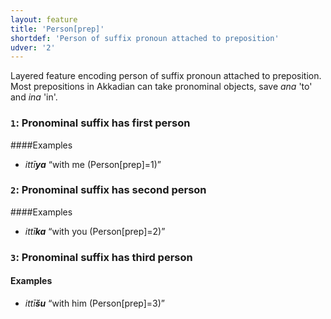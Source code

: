 ```yaml
---
layout: feature
title: 'Person[prep]'
shortdef: 'Person of suffix pronoun attached to preposition'
udver: '2'
---
```


Layered feature encoding person of suffix pronoun attached to preposition. Most prepositions in Akkadian can take pronominal objects, save _ana_ 'to' and _ina_ 'in'. 

### <a name="1">`1`</a>: Pronominal suffix has first person
####Examples
* _ittī<b>ya</b>_ “with me (Person[prep]=1)”

### <a name="2">`2`</a>: Pronominal suffix has second person
####Examples
* _ittī<b>ka</b>_ “with you (Person[prep]=2)”

### <a name="3">`3`</a>: Pronominal suffix has third person
#### Examples
* _ittī<b>šu</b>_ “with him (Person[prep]=3)”



